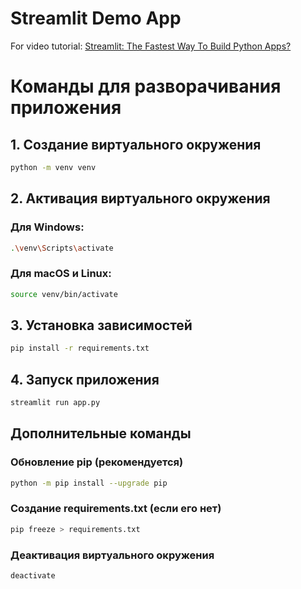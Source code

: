 # Streamlit Demo App

For video tutorial: [Streamlit: The Fastest Way To Build Python Apps?](https://www.youtube.com/watch?v=D0D4Pa22iG0&lc=Ugz_mHQgRHlnn1BJqlx4AaABAg)

# Команды для разворачивания приложения

## 1. Создание виртуального окружения
```bash
python -m venv venv
```

## 2. Активация виртуального окружения
### Для Windows:
```bash
.\venv\Scripts\activate
```
### Для macOS и Linux:
```bash
source venv/bin/activate
```

## 3. Установка зависимостей
```bash
pip install -r requirements.txt
```

## 4. Запуск приложения
```bash
streamlit run app.py
```

## Дополнительные команды

### Обновление pip (рекомендуется)
```bash
python -m pip install --upgrade pip
```

### Создание requirements.txt (если его нет)
```bash
pip freeze > requirements.txt
```

### Деактивация виртуального окружения
```bash
deactivate
```